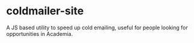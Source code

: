 # coldmailer-site
A JS based utility to speed up cold emailing, useful for people looking for opportunities in Academia.
